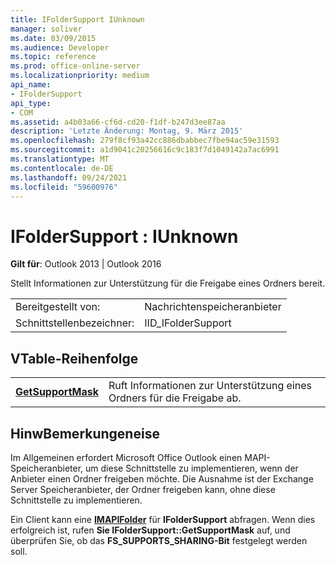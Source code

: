 ```yaml
---
title: IFolderSupport IUnknown
manager: soliver
ms.date: 03/09/2015
ms.audience: Developer
ms.topic: reference
ms.prod: office-online-server
ms.localizationpriority: medium
api_name:
- IFolderSupport
api_type:
- COM
ms.assetid: a4b03a66-cf6d-cd20-f1df-b247d3ee87aa
description: 'Letzte Änderung: Montag, 9. März 2015'
ms.openlocfilehash: 279f8cf93a42cc886dbabbec7fbe94ac59e31593
ms.sourcegitcommit: a1d9041c20256616c9c183f7d1049142a7ac6991
ms.translationtype: MT
ms.contentlocale: de-DE
ms.lasthandoff: 09/24/2021
ms.locfileid: "59600976"
---
```

# <a name="ifoldersupport--iunknown"></a>IFolderSupport : IUnknown

  
  
**Gilt für**: Outlook 2013 | Outlook 2016 
  
Stellt Informationen zur Unterstützung für die Freigabe eines Ordners bereit.
  
|||
|:-----|:-----|
|Bereitgestellt von:  <br/> |Nachrichtenspeicheranbieter  <br/> |
|Schnittstellenbezeichner:  <br/> |IID_IFolderSupport  <br/> |
   
## <a name="vtable-order"></a>VTable-Reihenfolge

|||
|:-----|:-----|
|**[GetSupportMask](ifoldersupport-getsupportmask.md)** <br/> |Ruft Informationen zur Unterstützung eines Ordners für die Freigabe ab.  <br/> |
   
## <a name="remarks"></a>HinwBemerkungeneise

Im Allgemeinen erfordert Microsoft Office Outlook einen MAPI-Speicheranbieter, um diese Schnittstelle zu implementieren, wenn der Anbieter einen Ordner freigeben möchte. Die Ausnahme ist der Exchange Server Speicheranbieter, der Ordner freigeben kann, ohne diese Schnittstelle zu implementieren.
  
Ein Client kann eine **[IMAPIFolder](imapifolderimapicontainer.md)** für **IFolderSupport** abfragen. Wenn dies erfolgreich ist, rufen **Sie IFolderSupport::GetSupportMask** auf, und überprüfen Sie, ob das **FS_SUPPORTS_SHARING-Bit** festgelegt werden soll. 
  

